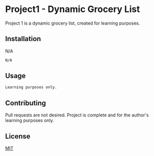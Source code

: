 # Project1 - Dynamic Grocery List

Project 1 is a dynamic grocery list, created for learning purposes.

## Installation

N/A

```bash
N/A
```

## Usage

```python
Learning purposes only.
```

## Contributing
Pull requests are not desired. Project is complete and for the author's learning purposes only.

## License
[MIT](https://choosealicense.com/licenses/mit/)
